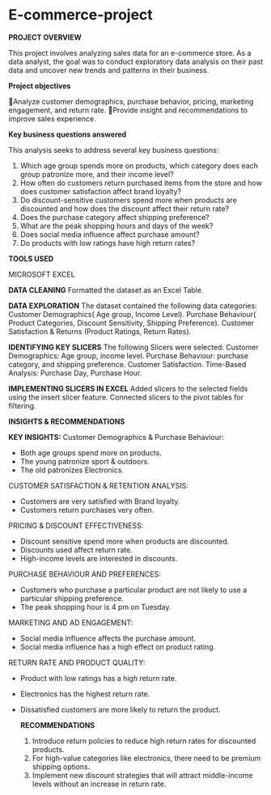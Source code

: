 # E-commerce-project
**PROJECT OVERVIEW**

This project involves analyzing sales data for an e-commerce store. As a data analyst, the goal  was to conduct exploratory data analysis on their past data and uncover new trends  and patterns in their business.

**Project objectives**

Analyze customer demographics, purchase  behavior, pricing, marketing engagement, and return rate.
Provide insight and recommendations to improve sales experience.

**Key business questions answered**

This analysis seeks to address several key business questions:

1. Which age group spends more on products, which category does each group patronize more, and their income level?
2. How often do customers return purchased items from the store and how does customer satisfaction affect brand loyalty?
3. Do discount-sensitive customers spend more when products are discounted and how does the discount affect their return rate?
4. Does the purchase category affect shipping preference?
5. What are the peak shopping hours and days of the week?
6. Does social media influence affect purchase amount?
7. Do products with low ratings have high return rates?
   
**TOOLS USED**

MICROSOFT EXCEL

**DATA CLEANING**
Formatted the dataset as an Excel Table.

**DATA EXPLORATION**
The dataset contained the following data categories:
Customer Demographics( Age group, Income Level).
Purchase Behaviour( Product Categories, Discount Sensitivity, Shipping Preference).
Customer Satisfaction & Returns (Product Ratings, Return Rates).

**IDENTIFYING KEY SLICERS**
The following Slicers were selected:
Customer Demographics: Age group, income level.
Purchase Behaviour: purchase category, and shipping preference.
Customer Satisfaction.
Time-Based Analysis: Purchase Day, Purchase Hour.

**IMPLEMENTING SLICERS IN EXCEL**
Added slicers to the selected fields using the insert slicer feature.
Connected slicers to the pivot tables for filtering.

**INSIGHTS & RECOMMENDATIONS**

**KEY INSIGHTS:**
Customer Demographics & Purchase Behaviour:
* Both age groups spend more on products.
*  The young patronize sport & outdoors.
*  The old patronizes Electronics.
  
CUSTOMER SATISFACTION & RETENTION ANALYSIS:
* Customers are very satisfied with Brand loyalty.
* Customers return purchases very often.
  
 PRICING & DISCOUNT EFFECTIVENESS:
* Discount sensitive spend more when products are discounted.
* Discounts used affect return rate.
* High-income levels are interested in discounts.
  
 PURCHASE BEHAVIOUR AND PREFERENCES:
  * Customers who purchase a particular product are not likely to use a particular shipping preference.
  * The peak shopping hour is 4 pm on Tuesday.
    
  MARKETING AND AD ENGAGEMENT:
* Social media influence affects the purchase amount.
* Social media influence has a high effect on product rating.
  
RETURN RATE AND PRODUCT QUALITY:
* Product with low ratings has a high return rate.
* Electronics has the highest return rate.
* Dissatisfied customers are more likely to return the product.
  
  **RECOMMENDATIONS**
  1. Introduce return policies to reduce high return rates for discounted products.
  2. For high-value categories like electronics, there need to be premium shipping options.
  3. Implement new discount strategies that will attract middle-income levels without an increase in return rate.
